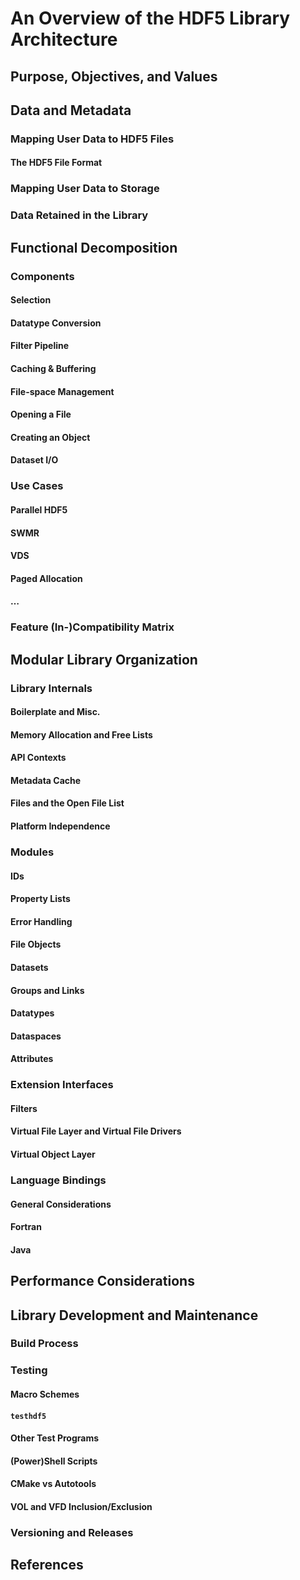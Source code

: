 # An Overview of the HDF5 Library Architecture

## Purpose, Objectives, and Values

## Data and Metadata

### Mapping User Data to HDF5 Files

#### The HDF5 File Format

### Mapping User Data to Storage

### Data Retained in the Library

## Functional Decomposition

### Components

#### Selection
#### Datatype Conversion
#### Filter Pipeline
#### Caching & Buffering
#### File-space Management
#### Opening a File
#### Creating an Object
#### Dataset I/O

### Use Cases

#### Parallel HDF5
#### SWMR
#### VDS
#### Paged Allocation
#### …

### Feature (In-)Compatibility Matrix

## Modular Library Organization

### Library Internals

#### Boilerplate and Misc.
#### Memory Allocation and Free Lists
#### API Contexts
#### Metadata Cache
#### Files and the Open File List
#### Platform Independence

### Modules

#### IDs
#### Property Lists
#### Error Handling
#### File Objects
#### Datasets
#### Groups and Links
#### Datatypes
#### Dataspaces
#### Attributes

### Extension Interfaces

#### Filters
#### Virtual File Layer and Virtual File Drivers
#### Virtual Object Layer

### Language Bindings

#### General Considerations
#### Fortran
#### Java

## Performance Considerations

## Library Development and Maintenance

### Build Process

### Testing

#### Macro Schemes
#### `testhdf5`
#### Other Test Programs
#### (Power)Shell Scripts
#### CMake vs Autotools
#### VOL and VFD Inclusion/Exclusion

### Versioning and Releases

## References
